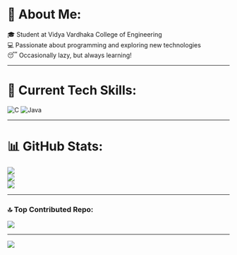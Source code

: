 # 💫 About Me:
🎓 Student at Vidya Vardhaka College of Engineering  
💻 Passionate about programming and exploring new technologies  
😴 Occasionally lazy, but always learning!

---

# 🧰 Current Tech Skills:
![C](https://img.shields.io/badge/C-%2300599C.svg?style=plastic&logo=c&logoColor=white)
![Java](https://img.shields.io/badge/Java-%23ED8B00.svg?style=plastic&logo=openjdk&logoColor=white)

---

# 📊 GitHub Stats:
![](https://github-readme-stats.vercel.app/api?username=MadanKumarM1106&theme=dark&hide_border=false&include_all_commits=true&count_private=true)  
![](https://github-readme-streak-stats.herokuapp.com/?user=MadanKumarM1106&theme=dark&hide_border=false)  
![](https://github-readme-stats.vercel.app/api/top-langs/?username=MadanKumarM1106&theme=dark&hide_border=false&layout=compact)

---

### 🔝 Top Contributed Repo:
![](https://github-contributor-stats.vercel.app/api?username=MadanKumarM1106&limit=5&theme=dark&combine_all_yearly_contributions=true)

---

[![](https://visitcount.itsvg.in/api?id=MadanKumarM1106&icon=0&color=0)](https://visitcount.itsvg.in)

<!-- Proudly created with GPRM ( https://gprm.itsvg.in ) -->
